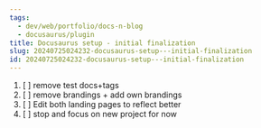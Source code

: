 ```yaml
---
tags:
  - dev/web/portfolio/docs-n-blog
  - docusaurus/plugin
title: Docusaurus setup - initial finalization
slug: 20240725024232-docusaurus-setup---initial-finalization
id: 20240725024232-docusaurus-setup---initial-finalization
---
```

1. [ ] remove test docs+tags
2. [ ] remove brandings + add own brandings
3. [ ] Edit both landing pages to reflect better 
4. [ ] stop and focus on new project for now

